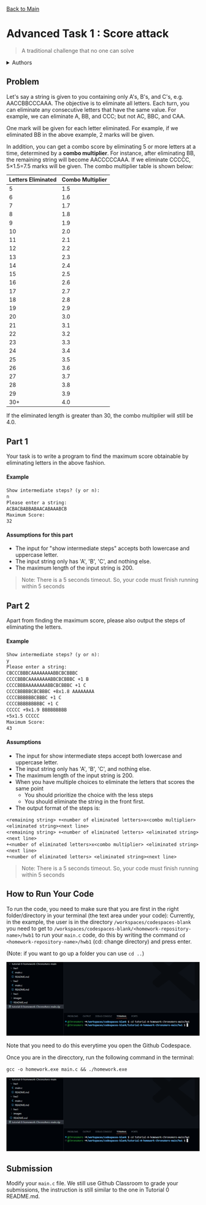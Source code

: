 [Back to Main](../../README.md)


# Advanced Task 1 : Score attack

> A traditional challenge that no one can solve

<details>

<summary>Authors</summary>

Dicaprio Cheung

Li Ka Yau Elwin

Wong Lok Yin Leo

Tsang Hong Ting Dennis

</details>

## Problem

Let's say a string is given to you containing only A's, B's, and C's, e.g. AACCBBCCCAAA. The objective is to eliminate all letters. Each turn, you can eliminate any consecutive letters that have the same value. For example, we can eliminate A, BB, and CCC; but not AC, BBC, and CAA.

One mark will be given for each letter eliminated. For example, if we eliminated BB in the above example, 2 marks will be given.

In addition, you can get a combo score by eliminating 5 or more letters at a time, determined by a **combo multiplier**. For instance, after eliminating BB, the remaining string will become AACCCCCAAA. If we eliminate CCCCC, 5×1.5=7.5 marks will be given. The combo multiplier table is shown below:


| Letters Eliminated | Combo Multiplier |
| ------------------ | ---------------- |
| 5                  | 1.5              |
| 6                  | 1.6              |
| 7                  | 1.7              |
| 8                  | 1.8              |
| 9                  | 1.9              |
| 10                 | 2.0              |
| 11                 | 2.1              |
| 12                 | 2.2              |
| 13                 | 2.3              |
| 14                 | 2.4              |
| 15                 | 2.5              |
| 16                 | 2.6              |
| 17                 | 2.7              |
| 18                 | 2.8              |
| 19                 | 2.9              |
| 20                 | 3.0              |
| 21                 | 3.1              |
| 22                 | 3.2              |
| 23                 | 3.3              |
| 24                 | 3.4              |
| 25                 | 3.5              |
| 26                 | 3.6              |
| 27                 | 3.7              |
| 28                 | 3.8              |
| 29                 | 3.9              |
| 30+                | 4.0              |

If the eliminated length is greater than 30, the combo multiplier will still be 4.0.

## Part 1

Your task is to write a program to find the maximum score obtainable by eliminating letters in the above fashion.

#### Example

```
Show intermediate steps? (y or n):
n
Please enter a string:
ACBACBABBABAACABAAABCB
Maximum Score:
32
```

#### Assumptions for this part

* The input for "show intermediate steps" accepts both lowercase and uppercase letter.
* The input string only has 'A', 'B', 'C', and nothing else.
* The maximum length of the input string is 200.

> Note: There is a 5 seconds timeout. So, your code must finish running within 5 seconds

## Part 2

Apart from finding the maximum score, please also output the steps of eliminating the letters.

#### Example

```
Show intermediate steps? (y or n):
y
Please enter a string:
CBCCCBBBCAAAAAAAABBCBCBBBC
CCCCBBBCAAAAAAAABBCBCBBBC +1 B
CCCCBBBAAAAAAAABBCBCBBBC +1 C
CCCCBBBBBCBCBBBC +8x1.8 AAAAAAAA
CCCCBBBBBBCBBBC +1 C
CCCCBBBBBBBBBC +1 C
CCCCC +9x1.9 BBBBBBBBB
+5x1.5 CCCCC
Maximum Score:
43
```

#### Assumptions

* The input for show intermediate steps accept both lowercase and uppercase letter.
* The input string only has 'A', 'B', 'C', and nothing else.
* The maximum length of the input string is 200.
* When you have multiple choices to eliminate the letters that scores the same point 
    * You should prioritize the choice with the less steps 
    * You should eliminate the string in the front first.
* The output format of the steps is:

```
<remaining string> +<number of eliminated letters>x<combo multiplier> <eliminated string><next line>
<remaining string> +<number of eliminated letters> <eliminated string><next line>
+<number of eliminated letters>x<combo multiplier> <eliminated string><next line>
+<number of eliminated letters> <eliminated string><next line>
```

> Note: There is a 5 seconds timeout. So, your code must finish running within 5 seconds


## How to Run Your Code

To run the code, you need to make sure that you are first in the right folder/directory in your terminal (the text area under your code):
Currently, in the example, the user is in the directory `/workspaces/codespaces-blank` you need to get to `/workspaces/codespaces-blank/<homework-repository-name>/hwb1` to run your `main.c` code, do this by writing the command `cd <homework-repository-name>/hwb1` (cd: change directory) and press enter.

(Note: if you want to go up a folder you can use `cd ..`)

![image](./../../images/462ba8f7-a31a-4797-86fc-250e2d353d8e.png)


Note that you need to do this everytime you open the Github Codespace.

Once you are in the direcctory, run the following command in the terminal:
```
gcc -o homework.exe main.c && ./homework.exe 
``` 

![image](./../../images/368292205-462ba8f7-a31a-4797-86fc-250e2d353d8e.png)

## Submission
Modify your `main.c` file. We still use Github Classroom to grade your submissions, the instruction is still similar to the one in Tutorial 0 README.md.
